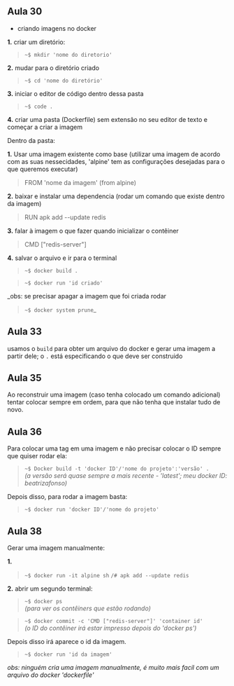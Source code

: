 ## Aula 30

- criando imagens no docker 

**1.** criar um diretório:

> `~$ mkdir 'nome do diretorio'`

**2.** mudar para o diretório criado 

> `~$ cd 'nome do diretório'`

**3.** iniciar o editor de código dentro dessa pasta

> `~$ code .`

**4.** criar uma pasta (Dockerfile) sem extensão no seu editor de texto e começar a criar a imagem

Dentro da pasta: 

**1.** Usar uma imagem existente como base (utilizar uma imagem de acordo com as suas nessecidades, 'alpine' tem as configurações desejadas para o que queremos executar) 

> FROM 'nome da imagem' (from alpine)

**2.** baixar e instalar uma dependencia (rodar um comando que existe dentro da imagem) 

> RUN apk add --update redis 

**3.** falar à imagem o que fazer quando inicializar o contêiner 

> CMD ["redis-server"]

**4.** salvar o arquivo e ir para o terminal

> `~$ docker build .`

> `~$ docker run 'id criado'` 

_obs: se precisar apagar a imagem que foi criada rodar  

> `~$ docker system prune`_

## Aula 33

usamos o `build` para obter um arquivo do docker e gerar uma imagem a partir dele; o `.` está especificando o que deve ser construido

## Aula 35

Ao reconstruir uma imagem (caso tenha colocado um comando adicional) tentar colocar sempre em ordem, para que não tenha que instalar tudo de novo. 

## Aula 36

Para colocar uma tag em uma imagem e não precisar colocar o ID sempre que quiser rodar ela:

> `~$ Docker build -t 'docker ID'/'nome do projeto':'versão' .`  
_(a versão será quase sempre a mais recente - 'latest'; meu docker ID: beatrizafonso)_

Depois disso, para rodar a imagem basta:

> `~$ docker run 'docker ID'/'nome do projeto'`

## Aula 38 

Gerar uma imagem manualmente:

**1.** 

> `~$ docker run -it alpine sh` 
> `/# apk add --update redis`

**2.** abrir um segundo terminal:

> `~$ docker ps`  
_(para ver os contêiners que estão rodando)_

> `~$ docker commit -c 'CMD ["redis-server"]' 'container id'`  
_(o ID do contêiner irá estar impresso depois do 'docker ps')_

Depois disso irá aparece o id da imagem.

> `~$ docker run 'id da imagem'` 

_obs: ninguém cria uma imagem manualmente, é muito mais facil com um arquivo do docker 'dockerfile'_